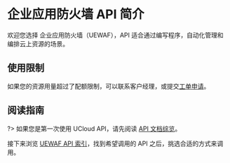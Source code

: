 



# 企业应用防火墙 API 简介

欢迎您选择 企业应用防火墙（UEWAF），API 适合通过编写程序，自动化管理和编排云上资源的场景。

## 使用限制

如果您的资源用量超过了配额限制，可以联系客户经理，或提交[工单申请](https://accountv2.ucloud.cn/work_ticket)。

## 阅读指南

?> 如果您是第一次使用 UCloud API，请先阅读 [API 文档综览](/api/summary/README)。

接下来浏览 [UEWAF API 索引](api/uewaf-api/index.md)，找到希望调用的 API 之后，挑选合适的方式来调用。




